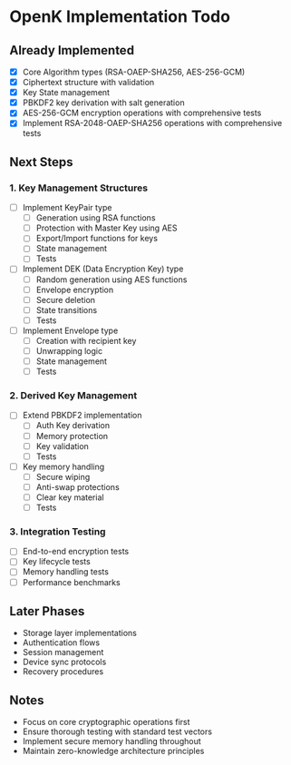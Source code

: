 # OpenK Implementation Todo

## Already Implemented
- [x] Core Algorithm types (RSA-OAEP-SHA256, AES-256-GCM)
- [x] Ciphertext structure with validation
- [x] Key State management
- [x] PBKDF2 key derivation with salt generation
- [x] AES-256-GCM encryption operations with comprehensive tests
- [x] Implement RSA-2048-OAEP-SHA256 operations with comprehensive tests

## Next Steps

### 1. Key Management Structures
- [ ] Implement KeyPair type
  - [ ] Generation using RSA functions
  - [ ] Protection with Master Key using AES
  - [ ] Export/Import functions for keys
  - [ ] State management
  - [ ] Tests
- [ ] Implement DEK (Data Encryption Key) type
  - [ ] Random generation using AES functions
  - [ ] Envelope encryption
  - [ ] Secure deletion
  - [ ] State transitions
  - [ ] Tests
- [ ] Implement Envelope type
  - [ ] Creation with recipient key
  - [ ] Unwrapping logic
  - [ ] State management
  - [ ] Tests

### 2. Derived Key Management
- [ ] Extend PBKDF2 implementation
  - [ ] Auth Key derivation
  - [ ] Memory protection
  - [ ] Key validation
  - [ ] Tests
- [ ] Key memory handling
  - [ ] Secure wiping
  - [ ] Anti-swap protections
  - [ ] Clear key material
  - [ ] Tests

### 3. Integration Testing
- [ ] End-to-end encryption tests
- [ ] Key lifecycle tests
- [ ] Memory handling tests
- [ ] Performance benchmarks

## Later Phases
- Storage layer implementations
- Authentication flows
- Session management
- Device sync protocols
- Recovery procedures

## Notes
- Focus on core cryptographic operations first
- Ensure thorough testing with standard test vectors
- Implement secure memory handling throughout
- Maintain zero-knowledge architecture principles
